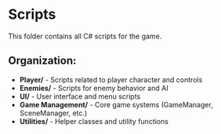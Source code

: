 # Scripts

This folder contains all C# scripts for the game.

## Organization:
- **Player/** - Scripts related to player character and controls
- **Enemies/** - Scripts for enemy behavior and AI
- **UI/** - User interface and menu scripts
- **Game Management/** - Core game systems (GameManager, SceneManager, etc.)
- **Utilities/** - Helper classes and utility functions